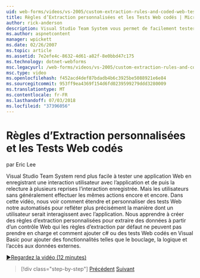 ```yaml
---
uid: web-forms/videos/vs-2005/custom-extraction-rules-and-coded-web-tests
title: Règles d’Extraction personnalisées et les Tests Web codés | Microsoft Docs
author: rick-anderson
description: Visual Studio Team System vous permet de facilement tester une application Web en enregistrant une interaction utilisateur avec l’application et de puis la relecture à plusieurs reprises le re...
ms.author: aspnetcontent
manager: wpickett
ms.date: 02/26/2007
ms.topic: article
ms.assetid: 7e2efe4c-8632-4d61-a82f-8e0bbd47c175
ms.technology: dotnet-webforms
msc.legacyurl: /web-forms/videos/vs-2005/custom-extraction-rules-and-coded-web-tests
msc.type: video
ms.openlocfilehash: f452acd4def87bdadb4b6c3925be5088921e6e84
ms.sourcegitcommit: 953ff9ea4369f154d6fd0239599279ddd3280009
ms.translationtype: MT
ms.contentlocale: fr-FR
ms.lasthandoff: 07/03/2018
ms.locfileid: "37396056"
---
```

<a name="custom-extraction-rules-and-coded-web-tests"></a>Règles d’Extraction personnalisées et les Tests Web codés
====================
par Eric Lee

Visual Studio Team System rend plus facile à tester une application Web en enregistrant une interaction utilisateur avec l’application et de puis la relecture à plusieurs reprises l’interaction enregistrée. Mais les utilisateurs sans généralement effectuer les mêmes actions encore et encore. Dans cette vidéo, nous voir comment étendre et personnaliser des tests Web notre automatisés pour refléter plus précisément la manière dont un utilisateur serait interagissent avec l’application. Nous apprendre à créer des règles d’extraction personnalisées pour extraire des données à partir d’un contrôle Web qui les règles d’extraction par défaut ne peuvent pas prendre en charge et comment ajouter c# ou des tests Web codés en Visual Basic pour ajouter des fonctionnalités telles que le bouclage, la logique et l’accès aux données externes.

[&#9654;Regardez la vidéo (12 minutes)](https://channel9.msdn.com/Blogs/ASP-NET-Site-Videos/custom-extraction-rules-and-coded-web-tests)

> [!div class="step-by-step"]
> [Précédent](code-coverage-of-automated-tests.md)
> [Suivant](the-effects-of-caching.md)

